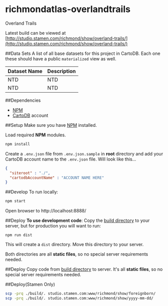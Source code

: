 # richmondatlas-overlandtrails
Overland Trails

Latest build can be viewed at [http://studio.stamen.com/richmond/show/overland-trails/](http://studio.stamen.com/richmond/show/overland-trails/)


##Data Sets
A list of all base datasets for this project in CartoDB.  Each one these should have a public `materialized` view as well.

Dataset Name | Description
------------ | -----------
NTD | NTD
NTD | NTD

##Dependencies
* [NPM](https://www.npmjs.com/)
* [CartoDB](https://cartodb.com/) account

##Setup
Make sure you have [NPM](https://www.npmjs.com/) installed.

Load required **NPM** modules.
```bash
npm install
```

Create a `.env.json` file from `.env.json.sample` in **root** directory and add your CartoDB account name to the `.env.json` file. Will look like this...
```json
{
  "siteroot" : "./",
  "cartodbAccountName" : "ACCOUNT NAME HERE"
}
```

##Develop
To run locally:
```bash
npm start
```

Open browser to http://localhost:8888/

##Deploy
**To use development code**: Copy the [build directory](./build) to your server, but for production you will want to run:
```
npm run dist
```

This will create a `dist` directory. Move this directory to your server.

Both directories are all **static files**, so no special server requirements needed.

##Deploy
Copy code from [build directory](./build) to server.  It's all **static files**, so no special server requirements needed.

##Deploy(Stamen Only)
```bash
scp -prq ./build/. studio.stamen.com:www/richmond/show/foreignborn/
scp -prq ./build/. studio.stamen.com:www/richmond/show/yyyy-mm-dd/
```